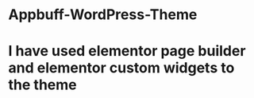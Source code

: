 # Appbuff-WordPress-Theme
# I have used elementor page builder and elementor custom widgets to the theme
